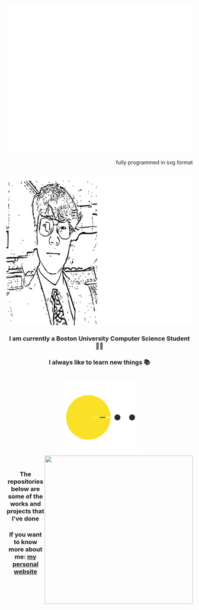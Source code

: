 <div align="center">
	<br>
	<a href="https://dev-haowei.pantheonsite.io/">
		<img src="header.svg" width="800" height="400" alt="The Header">
	</a>
	<p align="right">fully programmed in svg format</p>
	<br>
</div>
<div align="center">
<a href="https://dev-haowei.pantheonsite.io/">
		<img src="name.svg" width="800" height="400" alt="The Header">
	</a>
</div>
</p>
<h3 align="center" > I am currently a Boston University Computer Science Student	🧑‍🎓</h3>
<h3 align="center"> I always like to learn new things 📚</h3>
<div align="center">
	<br>
	<img src="https://raw.githubusercontent.com/Aniket965/Aniket965/master/pacman.svg?sanitize=true" width="200px" height="200px"/>
	<br>
	<img align="right"  style = "height:400px; width: 400px;" src="https://media.giphy.com/media/vFKqnCdLPNOKc/giphy.gif" width="200px" height="200px" />
	<br>
</div>
<h3 align="center">The repositories below are some of the works and projects that I've done</h3>
<h3 align="center">If you want to know more about me: <a href = "https://dev-haowei.pantheonsite.io/">my personal website</a></h3>

